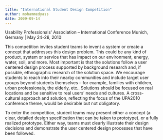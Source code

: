 ```yaml
---
title: "International Student Design Competition"
author: mohammedyass
date: 2009-09-14
---
```


Usability Professionals' Association – International Conference Munich, Germany | May 24-28, 2010

This competition invites student teams to invent a system or create a concept that addresses this design problem. This could be any kind of product, system or service that has impact on our environment, energy, water, soil, and more. Most important is that the solutions follow a user centered design process supported by background research and, if possible, ethnographic research of the solution space. We encourage students to reach into their nearby communities and include target user groups beyond students themselves – for example, families with children, urban professionals, the elderly, etc.. Solutions should be focused on real locations and be sensitive to real users’ needs and cultures. A cross-cultural approach and solution, reflecting the focus of the UPA2010 conference theme, would be desirable but not obligatory.

To enter the competition, student teams may present either a concept (a clear, detailed design specification that can be taken to prototype), or a fully realized prototype. Either way, teams must clearly illustrate their design decisions and demonstrate the user centered design processes that have been followed.
